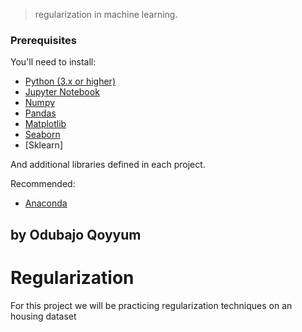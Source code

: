 
> regularization in machine learning.


### Prerequisites

You'll need to install:

* [Python (3.x or higher)](https://www.python.org/downloads/)
* [Jupyter Notebook](https://jupyter.org/)
* [Numpy](http://www.numpy.org/)
* [Pandas](http://pandas.pydata.org/)
* [Matplotlib](https://matplotlib.org/)
* [Seaborn](https://seaborn.pydata.org/)
* [Sklearn]

And additional libraries defined in each project.

Recommended:

* [Anaconda](https://www.anaconda.com/distribution/#download-section)



## by Odubajo Qoyyum

# Regularization

For this project we will be practicing regularization techniques on an housing dataset

